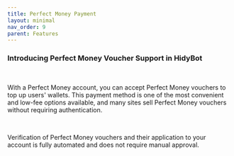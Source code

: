 ```yaml
---
title: Perfect Money Payment
layout: minimal
nav_order: 9
parent: Features
---
```


<head>
    <meta charset="utf-8">
    <link rel="stylesheet" href="https://b3h1z.github.io/HidyBot-Docs/assets/css/en-style.css">
</head>
<div>
<h3>Introducing Perfect Money Voucher Support in HidyBot</h3>
<br>
<p>With a Perfect Money account, you can accept Perfect Money vouchers to top up users' wallets. This payment method is one of the most convenient and low-fee options available, and many sites sell Perfect Money vouchers without requiring authentication.</p>
<br>
<p>Verification of Perfect Money vouchers and their application to your account is fully automated and does not require manual approval.</p>
</div>